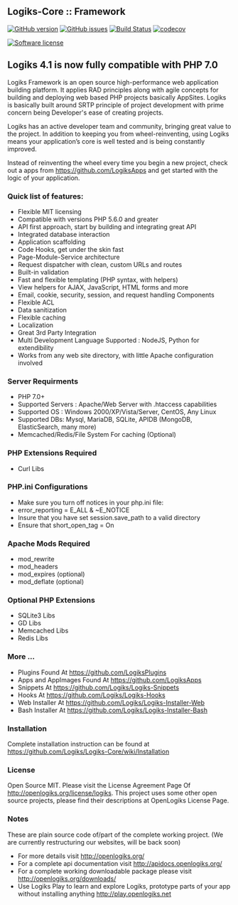 Logiks-Core :: Framework
------------------------

[![GitHub version](https://badge.fury.io/gh/Logiks%2FLogiks-Core.svg)](https://badge.fury.io/gh/Logiks%2FLogiks-Core)
[![GitHub issues](https://img.shields.io/github/issues/Logiks/Logiks-Core.svg)](https://github.com/Logiks/Logiks-Core/issues)
[![Build Status](https://travis-ci.org/Logiks/Logiks-Core.svg)](https://travis-ci.org/Logiks/Logiks-Core)
[![codecov](https://codecov.io/gh/Logiks/Logiks-Core/branch/master/graph/badge.svg)](https://codecov.io/gh/Logiks/Logiks-Core)

[![Software license](https://img.shields.io/github/license/Logiks/Logiks-Core.svg?style=for-the-badge)](https://github.com/Logiks/Logiks-Core/blob/master/license.txt)

## Logiks 4.1 is now fully compatible with PHP 7.0


Logiks Framework is an open source high-performance web application building platform. It applies RAD principles along with agile concepts for building and deploying web based PHP projects basically AppSites. Logiks is basically built around SRTP principle of project development with prime concern being Developer's ease of creating projects.

Logiks has an active developer team and community, bringing great value to the project. In addition to keeping you from wheel-reinventing, using Logiks means your application’s core is well tested and is being constantly improved. 

Instead of reinventing the wheel every time you begin a new project, check out a apps from <https://github.com/LogiksApps> and get started with the logic of your application.

### Quick list of features:

+ Flexible MIT licensing
+ Compatible with versions PHP 5.6.0 and greater
+ API first approach, start by building and integrating great API
+ Integrated database interaction
+ Application scaffolding
+ Code Hooks, get under the skin fast
+ Page-Module-Service architecture
+ Request dispatcher with clean, custom URLs and routes
+ Built-in validation
+ Fast and flexible templating (PHP syntax, with helpers)
+ View helpers for AJAX, JavaScript, HTML forms and more
+ Email, cookie, security, session, and request handling Components
+ Flexible ACL
+ Data sanitization
+ Flexible caching
+ Localization
+ Great 3rd Party Integration
+ Multi Development Language Supported : NodeJS, Python for extendibility
+ Works from any web site directory, with little Apache configuration involved

### Server Requirments
+ PHP 7.0+
+ Supported Servers : Apache/Web Server with .htaccess capabilities
+ Supported OS : Windows 2000/XP/Vista/Server, CentOS, Any Linux 
+ Supported DBs: Mysql, MariaDB, SQLite, APIDB (MongoDB, ElasticSearch, many more)
+ Memcached/Redis/File System	For caching (Optional)

### PHP Extensions Required
+ Curl Libs

### PHP.ini Configurations
+ Make sure you turn off notices in your php.ini file: 
+ error_reporting = E_ALL & ~E_NOTICE
+ Insure that you have set session.save_path to a valid directory
+ Ensure that short_open_tag = On

### Apache Mods Required
+ mod_rewrite
+ mod_headers
+ mod_expires	(optional)
+ mod_deflate	(optional)

### Optional PHP Extensions
+ SQLite3 Libs
+ GD Libs
+ Memcached Libs
+ Redis Libs

### More ...
+ Plugins Found At <https://github.com/LogiksPlugins>
+ Apps and AppImages Found At <https://github.com/LogiksApps>
+ Snippets At <https://github.com/Logiks/Logiks-Snippets>
+ Hooks At <https://github.com/Logiks/Logiks-Hooks>
+ Web Installer At <https://github.com/Logiks/Logiks-Installer-Web>
+ Bash Installer At <https://github.com/Logiks/Logiks-Installer-Bash>


### Installation
Complete installation instruction can be found at <https://github.com/Logiks/Logiks-Core/wiki/Installation>

### License
Open Source MIT. Please visit the License Agreement Page Of <http://openlogiks.org/license/logiks>.
This project uses some other open source projects, please find their descriptions at OpenLogiks License Page.

### Notes 
These are plain source code of/part of the complete working project. (We are currently restructuring our websites, will be back soon)
+ For more details visit <http://openlogiks.org/>
+ For a complete api documentation  visit <http://apidocs.openlogiks.org/>
+ For a complete working downloadable package please visit <http://openlogiks.org/downloads/>
+ Use Logiks Play to learn and explore Logiks, prototype parts of your app without installing anything <http://play.openlogiks.net>

